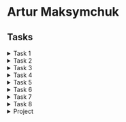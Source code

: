 # Artur Maksymchuk
## Tasks



<details>
  <summary>Task 1</summary>
  
  [Task 1](https://github.com/ArturMaksymchuk/DevOps_online_Kyiv_2022Q1Q2/blob/master/m1/task1.1/README.md)
  
</details>

<details>
  <summary>Task 2</summary>

  [Task 2.1](https://github.com/ArturMaksymchuk/DevOps_online_Kyiv_2022Q1Q2/blob/master/m2/task2.1/README.md)

  [Task 2.2](https://github.com/ArturMaksymchuk/DevOps_online_Kyiv_2022Q1Q2/blob/master/m2/task2.2/README.md)
  
</details>

<details>
  <summary>Task 3</summary>
  
  [Task 3.1](https://github.com/ArturMaksymchuk/DevOps_online_Kyiv_2022Q1Q2/blob/master/m3/task3.1/readme.md)

  [Task 3.2](https://github.com/ArturMaksymchuk/DevOps_online_Kyiv_2022Q1Q2/blob/master/m3/task3.2/readme.md)

  [Task 3.3](https://github.com/ArturMaksymchuk/DevOps_online_Kyiv_2022Q1Q2/blob/master/m3/task3.3/readme.md)

  [Task 3.4](https://github.com/ArturMaksymchuk/DevOps_online_Kyiv_2022Q1Q2/blob/master/m3/task3.4/readme.md)
  
</details>

<details>
  <summary>Task 4</summary>
  
  [Task 4.1](https://github.com/ArturMaksymchuk/DevOps_online_Kyiv_2022Q1Q2/blob/master/m4/task4.1/readme.md)

  [Task 4.2](https://github.com/ArturMaksymchuk/DevOps_online_Kyiv_2022Q1Q2/blob/master/m4/task4.2/readme.md)

  [Task 4.3](https://github.com/ArturMaksymchuk/DevOps_online_Kyiv_2022Q1Q2/blob/master/m4/task4.4/readme.md)
  
</details>

<details>
  <summary>Task 5</summary>
  
  [Task 5](https://github.com/ArturMaksymchuk/DevOps_online_Kyiv_2022Q1Q2/blob/master/m5/README.md)
  
</details>

<details>
  <summary>Task 6</summary>
  
  [Task 6](https://github.com/ArturMaksymchuk/DevOps_online_Kyiv_2022Q1Q2/blob/master/m6/README.md)
  
</details>
<details>
  <summary>Task 7</summary>
  
  [Task 7](https://github.com/ArturMaksymchuk/DevOps_online_Kyiv_2022Q1Q2/blob/master/m7/README.md)
  
</details>
<details>
  <summary>Task 8</summary>
  
  [Task 8](https://github.com/ArturMaksymchuk/DevOps_online_Kyiv_2022Q1Q2/blob/master/m8/README.md)
  
</details>

<details>
  <summary>Project</summary>
  
  [Project](https://github.com/ArturMaksymchuk/Final_calc)
  
</details>

   

